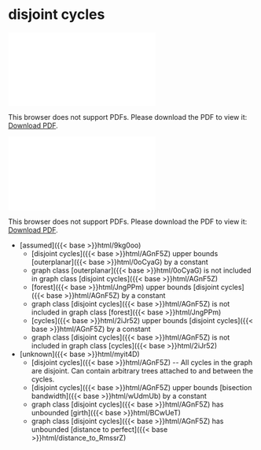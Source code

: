# disjoint cycles




<object data="../local_AGnF5Z.pdf" type="application/pdf" width="100%" height="480px"><embed src="../local_AGnF5Z.pdf"><p>This browser does not support PDFs. Please download the PDF to view it: <a href="../local_AGnF5Z.pdf">Download PDF</a>.</p></embed></object>


<object data="../inclusions_AGnF5Z.pdf" type="application/pdf" width="100%" height="480px"><embed src="../inclusions_AGnF5Z.pdf"><p>This browser does not support PDFs. Please download the PDF to view it: <a href="../inclusions_AGnF5Z.pdf">Download PDF</a>.</p></embed></object>

*  [assumed]({{< base >}}html/9kg0oo)
    * [disjoint cycles]({{< base >}}html/AGnF5Z) upper bounds [outerplanar]({{< base >}}html/0oCyaG) by a constant
    * graph class [outerplanar]({{< base >}}html/0oCyaG) is not included in graph class [disjoint cycles]({{< base >}}html/AGnF5Z)
    * [forest]({{< base >}}html/JngPPm) upper bounds [disjoint cycles]({{< base >}}html/AGnF5Z) by a constant
    * graph class [disjoint cycles]({{< base >}}html/AGnF5Z) is not included in graph class [forest]({{< base >}}html/JngPPm)
    * [cycles]({{< base >}}html/2iJr52) upper bounds [disjoint cycles]({{< base >}}html/AGnF5Z) by a constant
    * graph class [disjoint cycles]({{< base >}}html/AGnF5Z) is not included in graph class [cycles]({{< base >}}html/2iJr52)
*  [unknown]({{< base >}}html/myit4D)
    * [disjoint cycles]({{< base >}}html/AGnF5Z) -- All cycles in the graph are disjoint. Can contain arbitrary trees attached to and between the cycles.
    * [disjoint cycles]({{< base >}}html/AGnF5Z) upper bounds [bisection bandwidth]({{< base >}}html/wUdmUb) by a constant
    * graph class [disjoint cycles]({{< base >}}html/AGnF5Z) has unbounded [girth]({{< base >}}html/BCwUeT)
    * graph class [disjoint cycles]({{< base >}}html/AGnF5Z) has unbounded [distance to perfect]({{< base >}}html/distance_to_RmssrZ)